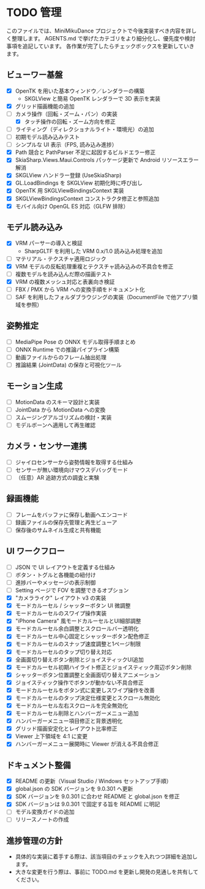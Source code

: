 # TODO 管理

このファイルでは、MiniMikuDance プロジェクトで今後実装すべき内容を詳しく整理します。
AGENTS.md で挙げたカテゴリをより細分化し、優先度や検討事項を追記しています。
各作業が完了したらチェックボックスを更新していきます。

## ビューワー基盤
- [x] OpenTK を用いた基本ウィンドウ／レンダラーの構築
   - SKGLView と簡易 OpenTK レンダラーで 3D 表示を実装
- [x] グリッド描画機能の追加
- [ ] カメラ操作（回転・ズーム・パン）の実装
  - [x] タッチ操作の回転・ズーム方向を修正
- [ ] ライティング（ディレクショナルライト・環境光）の追加
- [ ] 初期モデル読み込みテスト
- [ ] シンプルな UI 表示（FPS, 読み込み進捗）
- [x] Path 競合と PathParser 不足に起因するビルドエラー修正
- [x] SkiaSharp.Views.Maui.Controls パッケージ更新で Android リソースエラー解消
- [x] SKGLView ハンドラー登録 (UseSkiaSharp)
- [x] GL.LoadBindings を SKGLView 初期化時に呼び出し
- [x] OpenTK 用 SKGLViewBindingsContext 実装
- [x] SKGLViewBindingsContext コンストラクタ修正と参照追加
- [x] モバイル向け OpenGL ES 対応（GLFW 排除）

## モデル読み込み
- [x] VRM パーサーの導入と検証
   - SharpGLTF を利用した VRM 0.x/1.0 読み込み処理を追加
- [ ] マテリアル・テクスチャ適用ロジック
- [x] VRM モデルの反転処理重複とテクスチャ読み込みの不具合を修正
- [ ] 複数モデルを読み込んだ際の描画テスト
- [x] VRM の複数メッシュ対応と表裏向き検証
- [ ] FBX / PMX から VRM への変換手順をドキュメント化
- [ ] SAF を利用したフォルダブラウジングの実装（DocumentFile で他アプリ領域を参照）

## 姿勢推定
- [ ] MediaPipe Pose の ONNX モデル取得手順まとめ
- [ ] ONNX Runtime での推論パイプライン構築
- [ ] 動画ファイルからのフレーム抽出処理
- [ ] 推論結果 (JointData) の保存と可視化ツール

## モーション生成
- [ ] MotionData のスキーマ設計と実装
- [ ] JointData から MotionData への変換
- [ ] スムージングアルゴリズムの検討・実装
- [ ] モデルボーンへ適用して再生確認

## カメラ・センサー連携
- [ ] ジャイロセンサーから姿勢情報を取得する仕組み
- [ ] センサーが無い環境向けマウスデバッグモード
- [ ] （任意）AR 追跡方式の調査と実験

## 録画機能
- [ ] フレームをバッファに保存し動画へエンコード
- [ ] 録画ファイルの保存先管理と再生ビューア
- [ ] 保存後のサムネイル生成と共有機能

## UI ワークフロー
- [ ] JSON で UI レイアウトを定義する仕組み
- [ ] ボタン・トグルと各機能の紐付け
- [ ] 進捗バーやメッセージの表示制御
- [ ] Setting ページで FOV を調整できるオプション
- [x] "カメラライク" レイアウト v3 の実装
- [x] モードカルーセル / シャッターボタン UI 微調整
- [x] モードカルーセルのスワイプ操作実装
- [x] "iPhone Camera" 風モードカルーセルとUI細部調整
- [x] モードカルーセル余白調整とスクロールバー透明化
- [x] モードカルーセル中心固定とシャッターボタン配色修正
- [x] モードカルーセルのスナップ速度調整と1ページ制限
- [x] モードカルーセルのタップ切り替え対応
- [x] 全画面切り替えボタン削除とジョイスティックUI追加
- [x] モードカルーセル初期ハイライト修正とジョイスティック周辺ボタン削除
- [x] シャッターボタン位置調整と全画面切り替えアニメーション
- [x] ジョイスティック操作でボタンが動かない不具合修正
- [x] モードカルーセルをボタン式に変更しスワイプ操作を改善
- [x] モードカルーセルのタップ決定仕様変更とスクロール無効化
- [x] モードカルーセル左右スクロールを完全無効化
- [x] モードカルーセル削除とハンバーガーメニュー追加
- [x] ハンバーガーメニュー項目修正と背景透明化
- [x] グリッド描画安定化とレイアウト比率修正
- [x] Viewer 上下領域を 4:1 に変更
- [x] ハンバーガーメニュー展開時に Viewer が消える不具合修正

## ドキュメント整備
- [x] README の更新（Visual Studio / Windows セットアップ手順）
 - [x] global.json の SDK バージョンを 9.0.301 へ更新
- [x] SDK バージョンを 9.0.301 に合わせ README と global.json を修正
- [x] SDK バージョンは 9.0.301 で固定する旨を README に明記
- [ ] モデル変換ガイドの追加
- [ ] リリースノートの作成

## 進捗管理の方針
- 具体的な実装に着手する際は、該当項目のチェックを入れつつ詳細を追加します。
- 大きな変更を行う際は、事前に TODO.md を更新し開発の見通しを共有してください。

